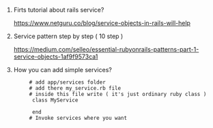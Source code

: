 1. Firts tutorial about rails service?
      
      https://www.netguru.co/blog/service-objects-in-rails-will-help

2. Service pattern step by step ( 10 step )

      https://medium.com/selleo/essential-rubyonrails-patterns-part-1-service-objects-1af9f9573ca1
      
2. How you can add simple services?
      
            # add app/services folder
            # add there my_service.rb file
            # inside this file write ( it's just ordinary ruby class )
             class MyService

             end
            # Invoke services where you want
